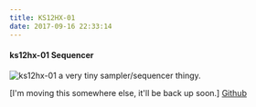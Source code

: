 ```yaml
---
title: KS12HX-01
date: 2017-09-16 22:33:14
---
```


#### ks12hx-01 Sequencer
![ks12hx-01](/images/proj/ks12hx.png "This is one dope sampler.")
a very tiny sampler/sequencer thingy.

[I'm moving this somewhere else, it'll be back up soon.]
[Github](https://github.com/stemmlerjs/mini-sampler)
